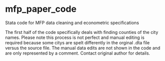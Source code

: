 # mfp_paper_code
Stata code for MFP data cleaning and econometric specifications

The first half of the code specifically deals with finding counties of the city names. Please note this process is not perfect and manual editing is required because some citys are spelt differently in the orginal .dta file versus the source file. The manual data edits are not shown in the code and are only represented by a comment. Contact original author for details.  
